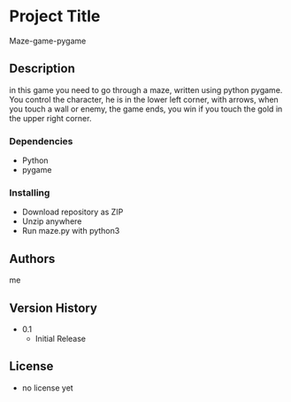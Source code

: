 # Project Title

 Maze-game-pygame

## Description

in this game you need to go through a maze, written using python pygame.
You control the character, he is in the lower left corner, with arrows, when you touch a wall or enemy, the game ends, you win if you touch the gold in the upper right corner.


### Dependencies

* Python
* pygame


### Installing

* Download repository as ZIP
* Unzip anywhere 
* Run maze.py with python3 


## Authors

me
 
## Version History

* 0.1
    * Initial Release

## License

* no license yet
